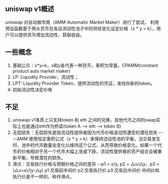 ## uniswap v1概述
uniswap 对自动做市商（AMM-Automatic Market Maker）进行了尝试， 利用预设函数基于两头货币在各自流动性池子中的供给变化设定价格（x * y = k），用户可以提供货币增加流动性，获取收益。

## 一些概念
1. 基础公示：x*y=k，x和y各代表一种货币，乘积为常量。CPAMM(constant product auto market maker)
2. LP: Liquidity Provider，流动性；
3. LPT: Liquidity Provider Token，提供流动性的凭证，发给你新的token。
4. 初始流动性决定价格

## 不足
1. uniswap v1本质上只支持token 和 eth 之间的兑换，其他代币之间的swap实际上也是通过eth作为桥梁(token A --> eth --> token B)
2. 无偿损失：无偿损失是指流动性提供者因为代币价格波动而遭受的潜在损失
  ----AMM 使用恒定乘积公式（x * y = k）来保持流动性池的平衡。当交易发生时，池中的代币数量会变化以维持这个公式，从而导致价格变化。如果一个代币的价格相对于另一个代币大幅上涨或下跌，流动性提供者的资产组合会被重新平衡，导致潜在的损失。
3. 滑点：交易执行价格与预期价格之间的差异
  --p1 = x/y, p2 = △x/△y，p3 = (△x+x)/(y-△y)
  p1:交易前中间价
  p2:交易执行价
  p3:交易后中间价
  中间价和执行价是不一样的，称作滑点。